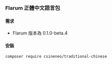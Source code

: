 ### Flarum 正體中文語言包

#### 需求
* Flarum 版本為 0.1.0-beta.4

#### 安裝
```
composer require csineneo/traditional-chinese
```
